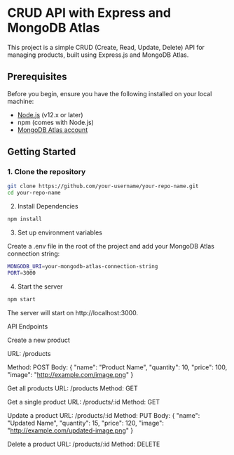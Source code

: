 # CRUD API with Express and MongoDB Atlas

This project is a simple CRUD (Create, Read, Update, Delete) API for managing products, built using Express.js and MongoDB Atlas.

## Prerequisites

Before you begin, ensure you have the following installed on your local machine:

- [Node.js](https://nodejs.org/) (v12.x or later)
- npm (comes with Node.js)
- [MongoDB Atlas account](https://www.mongodb.com/cloud/atlas)

## Getting Started

### 1. Clone the repository
```bash
git clone https://github.com/your-username/your-repo-name.git
cd your-repo-name 
```
2. Install Dependencies
```bash
npm install
```

3. Set up environment variables

Create a .env file in the root of the project and add your MongoDB Atlas connection string:
```bash
MONGODB_URI=your-mongodb-atlas-connection-string
PORT=3000
```

4. Start the server
```bash
npm start
```

The server will start on http://localhost:3000.

API Endpoints

Create a new product

URL: /products

Method: POST
Body:
{
  "name": "Product Name",
  "quantity": 10,
  "price": 100,
  "image": "http://example.com/image.png"
}

Get all products
URL: /products
Method: GET

Get a single product
URL: /products/:id
Method: GET

Update a product
URL: /products/:id
Method: PUT
Body:
{
  "name": "Updated Name",
  "quantity": 15,
  "price": 120,
  "image": "http://example.com/updated-image.png"
}


Delete a product
URL: /products/:id
Method: DELETE